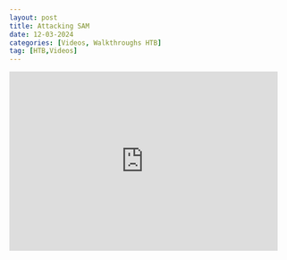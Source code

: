 ```yaml
---
layout: post
title: Attacking SAM
date: 12-03-2024
categories: [Videos, Walkthroughs HTB]
tag: [HTB,Videos]
---
```


<iframe width="480" height="320" src="https://www.youtube.com/embed/Gq5HwJ2Mjdg" frameborder="0" allowfullscreen></iframe>